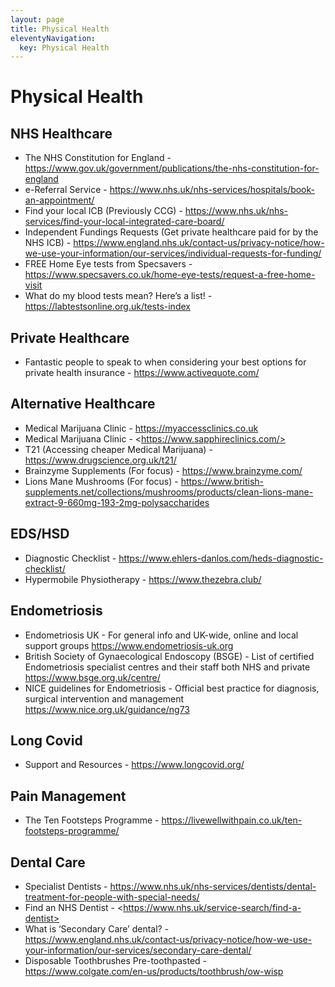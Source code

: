 ```yaml
---
layout: page
title: Physical Health
eleventyNavigation:
  key: Physical Health
---
```

# Physical Health

## NHS Healthcare
- The NHS Constitution for England - <https://www.gov.uk/government/publications/the-nhs-constitution-for-england>
- e-Referral Service - <https://www.nhs.uk/nhs-services/hospitals/book-an-appointment/>
- Find your local ICB (Previously CCG) - <https://www.nhs.uk/nhs-services/find-your-local-integrated-care-board/>
- Independent Fundings Requests (Get private healthcare paid for by the NHS ICB) - <https://www.england.nhs.uk/contact-us/privacy-notice/how-we-use-your-information/our-services/individual-requests-for-funding/>
- FREE Home Eye tests from Specsavers - <https://www.specsavers.co.uk/home-eye-tests/request-a-free-home-visit>
- What do my blood tests mean? Here’s a list! - <https://labtestsonline.org.uk/tests-index>

## Private Healthcare
- Fantastic people to speak to when considering your best options for private health insurance - <https://www.activequote.com/>

## Alternative Healthcare
- Medical Marijuana Clinic - <https://myaccessclinics.co.uk>
- Medical Marijuana Clinic - <​​https://www.sapphireclinics.com/>
- T21 (Accessing cheaper Medical Marijuana) - <https://www.drugscience.org.uk/t21/>
- Brainzyme Supplements (For focus) - <https://www.brainzyme.com/>
- Lions Mane Mushrooms (For focus) - <https://www.british-supplements.net/collections/mushrooms/products/clean-lions-mane-extract-9-660mg-193-2mg-polysaccharides>

## EDS/HSD
- Diagnostic Checklist - <https://www.ehlers-danlos.com/heds-diagnostic-checklist/>
- Hypermobile Physiotherapy - <https://www.thezebra.club/>

## Endometriosis
- Endometriosis UK - For general info and UK-wide, online and local support groups <https://www.endometriosis-uk.org> 
- British Society of Gynaecological Endoscopy (BSGE) - List of certified Endometriosis specialist centres and their staff both NHS and private <https://www.bsge.org.uk/centre/>
- NICE guidelines for Endometriosis - Official best practice for diagnosis, surgical intervention and management <https://www.nice.org.uk/guidance/ng73> 

## Long Covid
- Support and Resources - <https://www.longcovid.org/>

## Pain Management
- The Ten Footsteps Programme - <https://livewellwithpain.co.uk/ten-footsteps-programme/>

## Dental Care
- Specialist Dentists - <https://www.nhs.uk/nhs-services/dentists/dental-treatment-for-people-with-special-needs/>
- Find an NHS Dentist - <​​https://www.nhs.uk/service-search/find-a-dentist>
- What is ‘Secondary Care’ dental? - <https://www.england.nhs.uk/contact-us/privacy-notice/how-we-use-your-information/our-services/secondary-care-dental/>
- Disposable Toothbrushes Pre-toothpasted - <https://www.colgate.com/en-us/products/toothbrush/ow-wisp>
